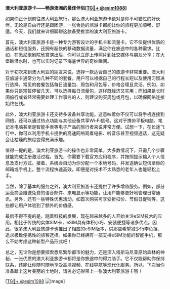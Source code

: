 **澳大利亚旅游卡——畅游澳洲的最佳伴侣[[TG💪+ @esim1088](https://t.me/s/esim1088)]**

如果你正计划前往澳大利亚旅行，那么澳大利亚旅游卡绝对是你不可错过的好伙伴。无论是自由行还是跟团游，一张合适的旅游卡都能让你的旅程更加顺畅、舒适。今天，我们就来详细聊聊这款备受推崇的澳大利亚旅游卡。

首先，澳大利亚旅游卡是一种专为游客设计的手机卡和流量卡。它不仅提供优质的通话和短信服务，还拥有超快的移动数据流量，满足你在旅途中的各种需求。比如，在悉尼歌剧院欣赏演出后，你可以立即上传照片到社交媒体与朋友分享；在大堡礁潜水时，也可以实时记录下海底世界的奇妙瞬间。

对于初次来到澳大利亚的朋友来说，选择一款适合自己的旅游卡非常重要。澳大利亚旅游卡通常分为几种不同的套餐，用户可以根据自己的行程长短以及使用习惯进行选择。常见的套餐包括每日流量包、周包和月包等，价格合理且灵活。例如，如果你只是短暂停留几天，可以选择每日流量包，这样既经济又实用；而如果是长时间旅行或者经常需要处理工作事务的人，则建议购买周包或月包，以确保网络连接始终在线。

此外，澳大利亚旅游卡还支持多设备共享功能。这意味着你不仅可以将手机连接到网络，还可以通过热点功能与其他设备共享Wi-Fi信号。这对于携带平板电脑、笔记本电脑甚至是智能手表等电子产品的旅行者来说非常方便。试想一下，在长途飞行中，你可以利用手机卡提供的高速网络观看电影、听音乐甚至视频通话，这无疑会让枯燥的旅程变得充满乐趣。

值得一提的是，澳大利亚旅游卡的操作也非常简单。大多数情况下，只需几个步骤就能完成注册激活过程。首先，你需要下载官方应用程序，并按照提示输入个人信息及支付方式。接着，系统会自动为你分配一个本地号码，并发送确认短信至你的邮箱或手机上。整个流程快速高效，即便是对技术不太熟悉的老年人也能轻松上手。

当然，除了基本的服务之外，澳大利亚旅游卡还提供了许多增值服务。例如，部分运营商会赠送免费的语音邮件、来电显示等功能，让用户能够更好地管理日常通讯。另外，还有一些特殊优惠活动，如首次购买可享受折扣价、节假日促销等，这些都让用户体验到了额外的价值感。

最后不得不提的是，随着科技的发展，现在越来越多的人开始关注eSIM技术的应用。相比于传统的实体SIM卡，eSIM具有体积小巧、安装便捷等诸多优点。因此，很多澳大利亚旅游卡也推出了相应的eSIM版本，供那些希望减少行李负担、追求极致便携性的旅客选择。如果你已经拥有一部支持eSIM功能的智能手机，那么不妨考虑这种新型产品形式吧！

总之，无论你是想要探索悉尼繁华都市的魅力，还是深入塔斯马尼亚原始森林的神秘，一张优质的澳大利亚旅游卡都将是你旅途中的得力助手。它不仅能帮助你保持联系，还能让你随时随地享受高清视频、在线导航等现代化服务。所以，下次当你准备踏上这片美丽的土地时，请务必记得带上一张澳大利亚旅游卡哦！

[[TG💪+ @esim1088](https://t.me/s/esim1088) ![Image](https://i.postimg.cc/4NQfJmqS/Snipaste-2025-05-13-00-14-12.png)]